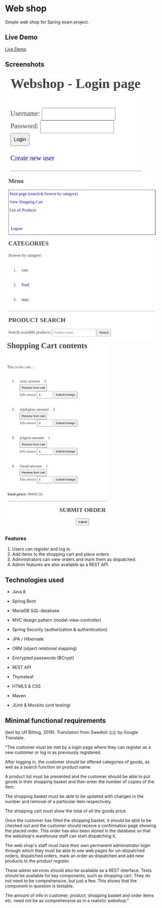 # Web shop

Simple web shop for Spring exam project.

## Live Demo
[Live Demo](https://ullenius.net:8080/login)

## Screenshots

![Login page](login.png)
![Main page](main.png)
![Shopping Cart](cart.png)


### Features

1. Users can register and log in. 
1. Add items to the shopping cart and place orders.
1. Administrators can view orders and mark them as dispatched.
1. Admin features are also available as a REST API.


## Technologies used

* Java 8
* Spring Boot
* MariaDB SQL-database

* MVC design pattern (model-view-controller)
* Spring Security (authorization & authentication)
* JPA / Hibernate

* ORM (object relational mapping)
* Encrypted passwords (BCrypt)
* REST API

* Thymeleaf
* HTML5 & CSS
* Maven
* JUnit & Mockito (unit testing)

## Minimal functional requirements
(text by Ulf Bilting, 2019). Translation from Swedish :sweden: by Google Translate.

"The customer must be met by a login page where they can register as a new customer or log in as
previously registered.

After logging in, the customer should be offered categories of goods, as well as a search function on
product name.

A product list must be presented and the customer should be able to put goods in their shopping basket and then enter the number of copies of the item.

The shopping basket must be able to be updated with changes in the number and removal of a particular item respectively.

The shopping cart must show the total of all the goods price.

Once the customer has filled the shopping basket, it should be able to be checked out and the customer should receive a confirmation page showing the placed order. This order has also been stored in the database so that the webshop's warehouse staff can start dispatching it.

The web shop's staff must have their own permanent administrator login through which they must
be able to see web pages for un-dispatched orders, dispatched orders, mark an order as dispatched and add new products to the product register.

These admin services should also be available as a REST interface. Tests should be available for key components, such as shopping cart. They do not need to be comprehensive, but just a few. This shows that the component in question is testable.

The amount of info in customer, product, shopping basket and order items etc. need not be as comprehensive as in a realistic webshop."
